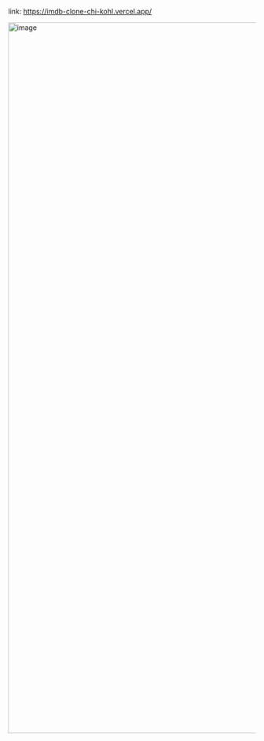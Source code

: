 link: https://imdb-clone-chi-kohl.vercel.app/




<img width="1446" alt="image" src="https://github.com/sheru007/imdb-clone/assets/77526923/1e3eae5b-7a89-408a-9fe2-d0d0d23bdac7">
